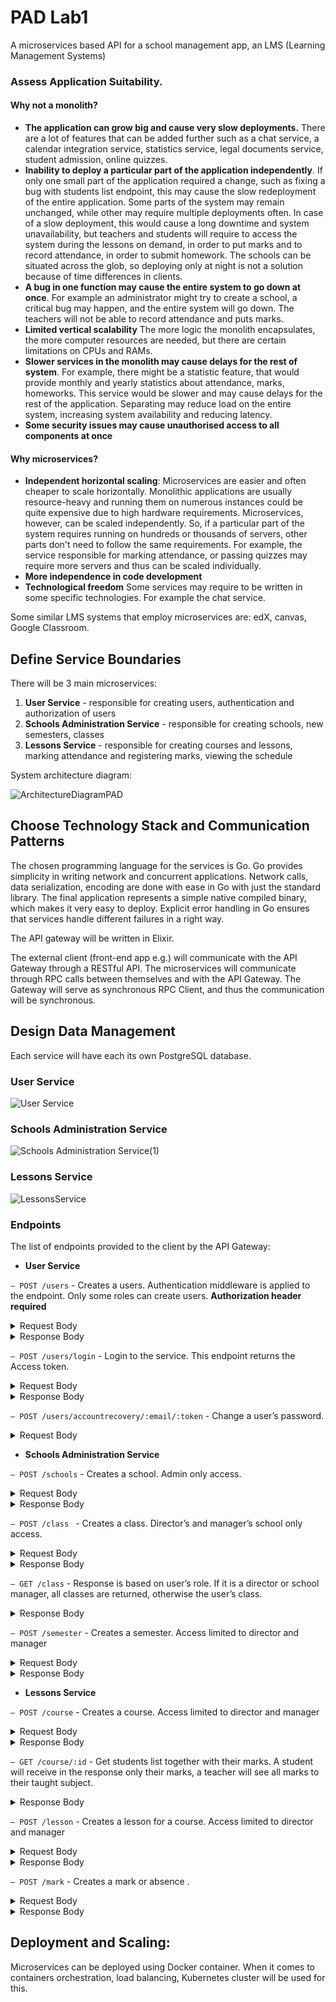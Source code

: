 # PAD Lab1
A microservices based API for a school management app, an LMS (Learning Management Systems)


### Assess Application Suitability. 

#### Why not a monolith?

* **The application can grow big and cause very slow deployments.** There are a lot of features that 
can be added further such as a chat service, a calendar integration service, statistics service,
legal documents service, student admission, online quizzes.
* **Inability to deploy a particular part of the application independently**. If only one small part of the
application required a change, such as fixing a bug with students list endpoint, this may cause the slow redeployment
of the entire application. Some parts of the system may remain unchanged, while other may require multiple deployments
often. In case of a slow deployment, this would cause a long downtime and system unavailability, but teachers and 
students will require to access the system during the lessons on demand, in order to put marks and to record
attendance, in order to submit homework. The schools can be situated across the glob, so deploying only at night 
is not a solution because of time differences in clients.
* **A bug in one function may cause the entire system to go down at once**. For example an administrator might try
to create a school, a critical bug may happen, and the entire system will go down. The teachers will not be able
to record attendance and puts marks.
* **Limited vertical scalability** The more logic the monolith encapsulates, the more computer resources are needed,
but there are certain limitations on CPUs and RAMs.
* **Slower services in the monolith may cause delays for the rest of system**. For example, there might be a 
statistic feature, that would provide monthly and yearly statistics about attendance, marks, homeworks. This service
would be slower and may cause delays for the rest of the application. Separating may reduce load on the
entire system, increasing system availability and reducing latency.
* **Some security issues may cause unauthorised access to all components at once**

#### Why microservices?

* **Independent horizontal scaling**: Microservices are easier and often cheaper to scale horizontally. Monolithic
applications are usually resource-heavy and running them on numerous instances could be
quite expensive due to high hardware requirements. Microservices, however, can be scaled
independently. So, if a particular part of the system requires running on hundreds or thousands
of servers, other parts don't need to follow the same requirements. For example, the service responsible for
marking attendance, or passing quizzes may require more servers and thus can be scaled individually.
* **More independence in code development**
* **Technological freedom** Some services may require to be written in some specific technologies. For example the 
chat service.

Some similar LMS systems that employ microservices are: edX, canvas, Google Classroom.

## Define Service Boundaries

There will be 3 main microservices:
1. **User Service** - responsible for creating users, authentication and authorization of users
2. **Schools Administration Service** - responsible for creating schools, new semesters, classes
3. **Lessons Service** - responsible for creating courses and lessons, marking attendance and registering marks, 
viewing the schedule

System architecture diagram: 

![ArchitectureDiagramPAD](https://github.com/EliriaT/school-api/assets/67596753/d2e82d48-7f50-4986-8158-b4b9b7adbb8e)


## Choose Technology Stack and Communication Patterns

The chosen programming language for the services is Go. Go provides simplicity in writing network and concurrent applications. 
Network calls, data serialization, encoding are done with ease in Go with just the standard library.
The final application represents a simple native compiled binary, which makes it very easy to deploy.
Explicit error handling in Go ensures that services handle different failures in a right way.

The API gateway will be written in Elixir.

The external client (front-end app e.g.) will communicate with the API Gateway
through a RESTful API. The microservices will communicate through RPC calls between themselves and with the API Gateway.
The Gateway will serve as synchronous RPC Client, and thus the communication will be synchronous.

## Design Data Management

Each service will have each its own PostgreSQL database.

### **User Service**

![User Service](https://github.com/EliriaT/school-api/assets/67596753/18a114f9-f38b-474f-b8f3-cfd8f82b4171)

### **Schools Administration Service**

![Schools Administration Service(1)](https://github.com/EliriaT/school-api/assets/67596753/c738bd33-63a6-44a6-a2a6-1e70ca48e916)


### **Lessons Service**

![LessonsService](https://github.com/EliriaT/school-api/assets/67596753/e44665b9-afac-4775-91ea-4b640b8c4d24)

### **Endpoints**

The list of endpoints provided to the client by the API Gateway:

* **User Service**

`– POST /users` - Creates a users. Authentication middleware is applied to the endpoint. Only some roles can
create users. **Authorization header required**

<details>
           <summary>Request Body</summary>
          
```
{
    "email" : "irinatiora7@gmail.com",
    "lastName" : "Tiora",
    "firstName": "Irina",
    "school_id":1,
    "role_id":2,
    "class_id":0
}
```

</details>

<details>
           <summary>Response Body</summary>

```
{
    "id": 2,
    "email": "irinatiora7@gmail.com",
    "lastName": "Tiora",
    "firstName": "Irina",
    "passwordChangedAt": "0001-01-01T00:00:00Z",
    "createdAt": "2023-09-27T04:56:50.346801Z",
    "school_id": 1,
    "role_id": 2
}
```
</details>

`– POST /users/login` -  Login to the service. This endpoint returns the Access token.

<details>
           <summary>Request Body</summary>

```
{
    "email":"irinaAdmin@gmail.com",
    "password" :"1234567"
}
```

</details>

<details>
           <summary>Response Body</summary>

```
{
    "token" : "v4.local.5Y91o9Gpgi56F7T3HPZO9RWPsDfDUdnD_N9A2flYzFTqWFlNZRXJVciENq1giChiQZm1lvayZIKIkxJPnwcWd_qoZBra4n1FvdoeabLtKDTmzteM9D4GJ1JSGvKR2WwH2Oyx6YK1_2IIrUyQiT1-Q3akC-epFaengnm7d30-Lar9fwSbfAK3FtL-EZsYF_yKDY5-JH6Ljw6sL0j689OqBKgdU1J9zbheJhv88KSbC34mlXSVMeyYRK8wJt_dV2d2ebQ8i5_Qdm8OapQHzLG8UMnaNnMiwnCkP1lSqecT2PiEkGuDth41WrUou-YMVAljHT64YmvpPQe7CYEMPRl9Z0FD79sbKFLcVQXlVNo-zDnYQ56enr9QIDbZlkOfS_ef-Rcdv67x6E1uJeLk9Hff4GdlbDCLfAmXaw",
}
```
</details>

`– POST /users/accountrecovery/:email/:token` - Change a user’s password. 

<details>
           <summary>Request Body</summary>

```
{
    "password": "7SnowWindowStudent7"
}
```

</details>

* **Schools Administration Service**

`– POST /schools` - Creates a school. Admin only access. 

<details>
           <summary>Request Body</summary>

```
{
    "name" :  "I.P.L.T. Mihai Viteazu"
}
```

</details>

<details>
           <summary>Response Body</summary>

```
{
    "id": 3,
    "name": "I.P.L.T. Mihai Viteazu",
    "createdAt": "2023-09-27T16:52:04.804778Z",
    "updatedAt": "0001-01-01T00:00:00Z"
}
```
</details>


`– POST /class ` -  Creates a class. Director’s and manager’s school only access. 

<details>
           <summary>Request Body</summary>

```
{
    "name" :  "Clasa 6",
    "head_teacher": 2
}
```

</details>

<details>
           <summary>Response Body</summary>

```
{
    "id": 1,
    "name": "Clasa 6",
    "head_teacher": 2,
    "school_id": 4,
    "createdAt": "0001-01-01T00:00:00Z",
    "updatedAt": "0001-01-01T00:00:00Z"
}
```
</details>

`– GET /class` -  Response is based on user’s role. If it is a director or school manager, all classes are returned,
otherwise the user’s class. 

<details>
           <summary>Response Body</summary>

```
[
    {
        "id": 1,
        "name": "Clasa 6",
        "head_teacher": 3,
        "school_id": 4,
        "head_teacher_name": "Noroc Viorel",
        "createdAt": "0001-01-01T00:00:00Z",
        "updatedAt": "0001-01-01T00:00:00Z"
    }
]
```
</details>

`– POST /semester` - Creates a semester. Access limited to director and manager

<details>
           <summary>Request Body</summary>

```
{
    "name":"Semestru 1",
    "start_date":"2022-09-11T00:00:00Z",
    "end_date":"2023-01-10T00:00:00Z"
}
```

</details>

<details>
           <summary>Response Body</summary>

```
{
    "id": 1,
    "name": "Semestru 1",
    "start_date": "2022-09-11T00:00:00Z",
    "end_date": "2023-01-10T00:00:00Z",
    "school_id": 1,
    "createdAt": "2023-09-27T16:58:24.392629Z",
    "updatedAt": "0001-01-01T00:00:00Z"
}
```
</details>

* **Lessons Service**

`– POST /course` - Creates a course. Access limited to director and manager

<details>
           <summary>Request Body</summary>

```
{
    "name":"Matematica",
    "teacher_id":3,
    "semester_id":1,
    "class_id":1
}
```

</details>

<details>
           <summary>Response Body</summary>

```
{
    "id": 2,
    "name": "Matematica",
    "teacher_id": 3,
    "semester_id": 1,
    "class_id": 1,
    "createdAt": "2023-09-27T17:04:49.9149Z",
    "updatedAt": "0001-01-01T00:00:00Z"
}
```
</details>

`– GET /course/:id` - Get students list together with their marks. A student will receive in the response only their
marks, a teacher will see all marks to their taught subject.

<details>
           <summary>Response Body</summary>

```
{
    "id": 2,
    "course_name": "Matematica",
    "teacher_id": 3,
    "semester_id": 1,
    "class_id": 1,
    "dates": ["2023-09-27T17:04:49.9149Z"],
    "marks": [
        "mark_id" : 2,
        "course_id": 3,
        "mark_date": "2023-09-27T17:04:49.9149Z",
        "is_absent": false,
        "mark": 7,
        "student_id": 3,
        "createdAt":  "2023-09-27T17:04:49.9149Z",
        "updatedAt": null
    ]
}
```
</details>

`– POST /lesson` -  Creates a lesson for a course. Access limited to director and manager

<details>
           <summary>Request Body</summary>

```
{
    "name":"Matematica",
    "course_id":2,
    "start_hour":"9:00",
    "end_hour":"9:45",
    "week_day":"Tuesday",
    "classroom":"35"
}
```

</details>

<details>
           <summary>Response Body</summary>

```
{
    "id":3,
    "name":"Matematica",
    "course_id":2,
    "start_hour":"9:00",
    "end_hour":"9:45",
    "week_day":"Tuesday",
    "classroom":"35"
}
```
</details>

`– POST /mark` - Creates a mark or absence .

<details>
           <summary>Request Body</summary>

```
{
    "course_id":12,
    "mark_date":"2022-10-26T00:00:00Z",
    "is_absent":true,
    "mark":0,
    "student_id":7
}
```

</details>

<details>
           <summary>Response Body</summary>

```
{
    "id":1,
    "course_id":12,
    "mark_date":"2022-10-26T00:00:00Z",
    "is_absent":true,
    "mark":0,
    "student_id":7
}
```
</details>

## Deployment and Scaling:
Microservices can be deployed using Docker container. When it comes to containers orchestration, load balancing, 
Kubernetes cluster will be used for this.